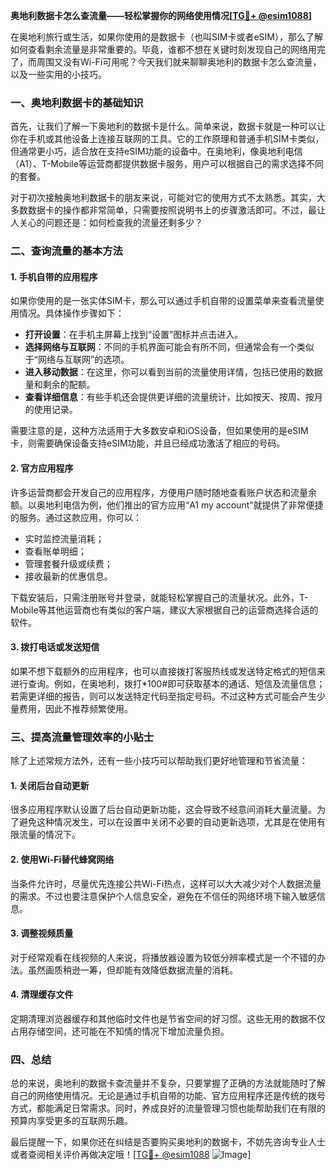 **奥地利数据卡怎么查流量——轻松掌握你的网络使用情况[[TG💪+ @esim1088](https://t.me/s/esim1088)]**

在奥地利旅行或生活，如果你使用的是数据卡（也叫SIM卡或者eSIM），那么了解如何查看剩余流量是非常重要的。毕竟，谁都不想在关键时刻发现自己的网络用完了，而周围又没有Wi-Fi可用呢？今天我们就来聊聊奥地利的数据卡怎么查流量，以及一些实用的小技巧。

### 一、奥地利数据卡的基础知识

首先，让我们了解一下奥地利的数据卡是什么。简单来说，数据卡就是一种可以让你在手机或其他设备上连接互联网的工具。它的工作原理和普通手机SIM卡类似，但通常更小巧，适合放在支持eSIM功能的设备中。在奥地利，像奥地利电信（A1）、T-Mobile等运营商都提供数据卡服务，用户可以根据自己的需求选择不同的套餐。

对于初次接触奥地利数据卡的朋友来说，可能对它的使用方式不太熟悉。其实，大多数数据卡的操作都非常简单，只需要按照说明书上的步骤激活即可。不过，最让人关心的问题还是：如何检查我的流量还剩多少？

### 二、查询流量的基本方法

#### 1. 手机自带的应用程序

如果你使用的是一张实体SIM卡，那么可以通过手机自带的设置菜单来查看流量使用情况。具体操作步骤如下：

- **打开设置**：在手机主屏幕上找到“设置”图标并点击进入。
- **选择网络与互联网**：不同的手机界面可能会有所不同，但通常会有一个类似于“网络与互联网”的选项。
- **进入移动数据**：在这里，你可以看到当前的流量使用详情，包括已使用的数据量和剩余的配额。
- **查看详细信息**：有些手机还会提供更详细的流量统计，比如按天、按周、按月的使用记录。

需要注意的是，这种方法适用于大多数安卓和iOS设备，但如果使用的是eSIM卡，则需要确保设备支持eSIM功能，并且已经成功激活了相应的号码。

#### 2. 官方应用程序

许多运营商都会开发自己的应用程序，方便用户随时随地查看账户状态和流量余额。以奥地利电信为例，他们推出的官方应用“A1 my account”就提供了非常便捷的服务。通过这款应用，你可以：

- 实时监控流量消耗；
- 查看账单明细；
- 管理套餐升级或续费；
- 接收最新的优惠信息。

下载安装后，只需注册账号并登录，就能轻松掌握自己的流量状况。此外，T-Mobile等其他运营商也有类似的客户端，建议大家根据自己的运营商选择合适的软件。

#### 3. 拨打电话或发送短信

如果不想下载额外的应用程序，也可以直接拨打客服热线或发送特定格式的短信来进行查询。例如，在奥地利，拨打*100#即可获取基本的通话、短信及流量信息；若需更详细的报告，则可以发送特定代码至指定号码。不过这种方式可能会产生少量费用，因此不推荐频繁使用。

### 三、提高流量管理效率的小贴士

除了上述常规方法外，还有一些小技巧可以帮助我们更好地管理和节省流量：

#### 1. 关闭后台自动更新

很多应用程序默认设置了后台自动更新功能，这会导致不经意间消耗大量流量。为了避免这种情况发生，可以在设置中关闭不必要的自动更新选项，尤其是在使用有限流量的情况下。

#### 2. 使用Wi-Fi替代蜂窝网络

当条件允许时，尽量优先连接公共Wi-Fi热点，这样可以大大减少对个人数据流量的需求。不过也要注意保护个人信息安全，避免在不信任的网络环境下输入敏感信息。

#### 3. 调整视频质量

对于经常观看在线视频的人来说，将播放器设置为较低分辨率模式是一个不错的办法。虽然画质稍逊一筹，但却能有效降低数据流量的消耗。

#### 4. 清理缓存文件

定期清理浏览器缓存和其他临时文件也是节省空间的好习惯。这些无用的数据不仅占用存储空间，还可能在不知情的情况下增加流量负担。

### 四、总结

总的来说，奥地利的数据卡查流量并不复杂，只要掌握了正确的方法就能随时了解自己的网络使用情况。无论是通过手机自带的功能、官方应用程序还是传统的拨号方式，都能满足日常需求。同时，养成良好的流量管理习惯也能帮助我们在有限的预算内享受更多的互联网乐趣。

最后提醒一下，如果你还在纠结是否要购买奥地利的数据卡，不妨先咨询专业人士或者查阅相关评价再做决定哦！[[TG💪+ @esim1088](https://t.me/s/esim1088) ![Image](https://i.postimg.cc/4NQfJmqS/Snipaste-2025-05-13-00-14-12.png)]